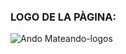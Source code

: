 ### **LOGO DE LA PÀGINA:**

![Ando Mateando-logos](https://github.com/Jonatan-olmos/grupo_9_AndoMateando/assets/27811128/9040e7ba-9ab8-40d6-b1dc-420675859096)
